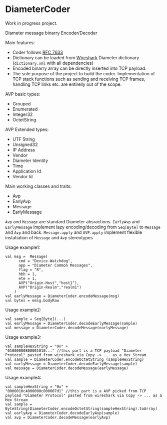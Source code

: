 # DiameterCoder
Work in progress project.

Diameter message binarry Encoder/Decoder

Main features:
* Coder follows [RFC 7633](https://tools.ietf.org/html/rfc6733)
* Dictionary can be loaded from [Wireshark](https://www.wireshark.org/) Diameter dictionary (`dictionary.xml` with all dependencies)
* Encoded binarry array can be directly inserted into TCP payload.
* The sole purpose of the project to build the coder. Implementation of TCP stack functions such as sending and receiving TCP frames, handling TCP links etc. are entirelly out of the scope.

AVP basic types:
* Grouped
* Enumerated
* Integer32
* OctetString

AVP Extended types:
* UTF String
* Unsigned32
* IP Address
* Vendor
* Diameter Identity
* Time
* Application Id
* Vendor Id

Main working classes and traits:

* Avp
* EarlyAvp 
* Message
* EarlyMessage

`Avp` and `Message` are standard Diameter absractions.
`EarlyAvp` and `EarlyMessage` implement lazy encoding/decoding from `Seq[Byte]` to `Message` and `Avp` and back.
`Message.apply` and `AVP.apply` implement flexible instatiation of `Message` and `Avp` stereotypes

Usage example1:
```
val msg =  Message(
      cmd = "Device-Watchdog",
      app = "Diameter Common Messages",
      flag = "R",
      hbh = 1,
      ete = 1,
      AVP("Origin-Host","host1"),
      AVP("Origin-Realm","realm1")
    )
val earlyMessage = DiameterCoder.encodeMessage(msg)
val bytes = emsg.bodyRaw
```

Usage example2:
```
val sample = Seq[Byte](...)
val earlyMessage = DiameterCoder.decodeEarlyMessage(sample)
val message = DiameterCoder.decodeMessage(earlyMessage)
```

Usage example3:
```
val sampleHexString = "0x" +
"01000080800001010..." //this part is a TCP payload "Diameter Protocol" pasted from wireshark via Copy -> ... as a Hex Stream
val sample = DiameterCoder.encodeOctetString (sampleHexString)
val earlyMessage = DiameterCoder.decodeEarlyMessage(sample)
val message = DiameterCoder.decodeMessage(earlyMessage)
```

Usage example4:
```
val sampleHexString = "0x" +
"0000010c4000000c000007d1" //this part is a AVP picked from TCP payload "Diameter Protocol" pasted from wireshark via Copy -> ... as a Hex Stream
val sample = ByteString(DiameterCoder.encodeOctetString(sampleHexString).toArray)
val earlyAvp = DiameterCoder.decodeEarlyAvp(sample)
val avp = DiameterCoder.decodeMessage(earlyAvp)
```
